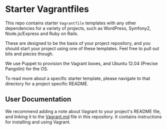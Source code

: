 Starter Vagrantfiles
====================

This repo contains starter `Vagrantfile` templates with any other dependencies for a variety of projects, such as WordPress, Symfony2, Node.js/Express and Ruby on Rails.

These are designed to be the basis of your project repository, and you should start your project using one of these templates. Feel free to pull out bits and pieces though.

We use Puppet to provision the Vagrant boxes, and Ubuntu 12.04 (Precise Pangolin) for the OS.

To read more about a specific starter template, please navigate to that directory for a project specific README.

User Documentation
------------------

We recommend adding a note about Vagrant to your project's README file, and linking it to the [Vagrant.md](_docs/Vagrant.md) file in this repository. It contains instructions for installing and using Vagrant.